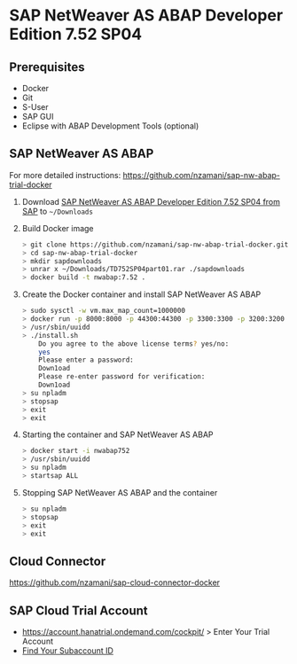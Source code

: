 # SAP NetWeaver AS ABAP Developer Edition 7.52 SP04

## Prerequisites
- Docker
- Git
- S-User
- SAP GUI
- Eclipse with ABAP Development Tools (optional)

## SAP NetWeaver AS ABAP

For more detailed instructions: https://github.com/nzamani/sap-nw-abap-trial-docker

1. Download [SAP NetWeaver AS ABAP Developer Edition 7.52 SP04 from SAP](https://developers.sap.com/trials-downloads.html?search=7.52+SP04) to `~/Downloads`

1. Build Docker image
    ```sh
    > git clone https://github.com/nzamani/sap-nw-abap-trial-docker.git
    > cd sap-nw-abap-trial-docker
    > mkdir sapdownloads
    > unrar x ~/Downloads/TD752SP04part01.rar ./sapdownloads
    > docker build -t nwabap:7.52 .
    ```

1. Create the Docker container and install SAP NetWeaver AS ABAP
    ```sh
    > sudo sysctl -w vm.max_map_count=1000000
    > docker run -p 8000:8000 -p 44300:44300 -p 3300:3300 -p 3200:3200 -h vhcalnplci --name nwabap752 -it nwabap:7.52 /bin/bash
    > /usr/sbin/uuidd
    > ./install.sh
        Do you agree to the above license terms? yes/no:
        yes
        Please enter a password:
        Down1oad
        Please re-enter password for verification:
        Down1oad
    > su npladm
    > stopsap
    > exit
    > exit
    ```

1. Starting the container and SAP NetWeaver AS ABAP
    ```sh
    > docker start -i nwabap752
    > /usr/sbin/uuidd
    > su npladm
    > startsap ALL
    ```
1. Stopping SAP NetWeaver AS ABAP and the container
    ```sh
    > su npladm
    > stopsap
    > exit
    > exit
    ```

## Cloud Connector
https://github.com/nzamani/sap-cloud-connector-docker

## SAP Cloud Trial Account
- https://account.hanatrial.ondemand.com/cockpit/ > Enter Your Trial Account
- [Find Your Subaccount ID](https://help.sap.com/viewer/cca91383641e40ffbe03bdc78f00f681/Cloud/en-US/b43eff2df3f84124995f6acbc9e5c55b.html)